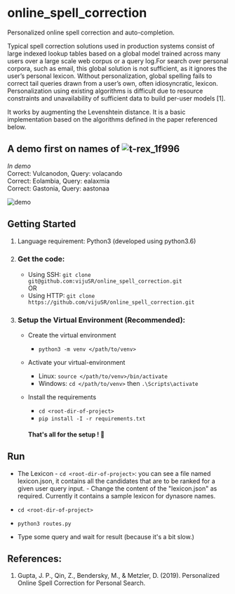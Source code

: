 # online_spell_correction
Personalized online spell correction and auto-completion.

Typical spell correction solutions used in production systems consist of large indexed lookup tables based on a global model trained across many users over a large scale web corpus or a query log.For search over personal corpora, such as email, this global solution is not sufficient, as it ignores the user’s personal lexicon. Without personalization, global spelling fails to correct tail queries drawn from a user’s own, often idiosyncratic, lexicon. Personalization using existing algorithms is difficult due to resource constraints and unavailability of sufficient data to build per-user models [1].  

It works by augmenting the Levenshtein distance. It is a basic implementation based on the algorithms defined in the paper referenced below.

## A demo first on names of ![t-rex_1f996](https://user-images.githubusercontent.com/20581741/56386466-74969c80-623f-11e9-8835-1980ce699f08.png)

_In demo_  
Correct: Vulcanodon, Query: volacando  
Correct: Eolambia, Query: ealaxmia  
Correct: Gastonia, Query: aastonaa  

![demo](https://user-images.githubusercontent.com/20581741/56034120-097f2e80-5d44-11e9-8c04-ff77da77aeb3.gif)

## Getting Started
1. Language requirement: Python3 (developed using python3.6)  
1. ### Get the code:
    - Using SSH: `git clone git@github.com:vijuSR/online_spell_correction.git`  
    OR  
    - Using HTTP: `git clone https://github.com/vijuSR/online_spell_correction.git`

1. ### Setup the Virtual Environment (Recommended):
    - Create the virtual environment
        - `python3 -m venv </path/to/venv>`  
    - Activate your virtual-environment
        - Linux: `source </path/to/venv>/bin/activate`
        - Windows: `cd </path/to/venv>` then `.\Scripts\activate`  
    - Install the requirements
        - `cd <root-dir-of-project>`
        - `pip install -I -r requirements.txt`

        #### That's all for the setup ! :clap:
        
## Run
- The Lexicon
        - `cd <root-dir-of-project>`: you can see a file named lexicon.json, it contains all the candidates that are to be ranked for a given user query input.
        - Change the content of the "lexicon.json" as required. Currently it contains a sample lexicon for dynasore names.

- `cd <root-dir-of-project>`
- `python3 routes.py`
- Type some query and wait for result (because it's a bit slow.)

## References:
1. Gupta, J. P., Qin, Z., Bendersky, M., & Metzler, D. (2019). Personalized Online Spell Correction for Personal Search.
